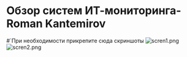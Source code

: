 # Обзор систем ИТ-мониторинга- Roman Kantemirov
#`При необходимости прикрепитe сюда скриншоты
![scren1.png](https://github.com/kantemirovrs/8-03-hw/tree/main/img/scren1.png)
![scren2.png](https://github.com/kantemirovrs/8-03-hw/tree/main/img/scren2.png)
